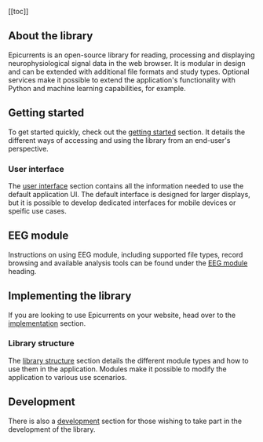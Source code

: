 [[toc]]

## About the library

Epicurrents is an open-source library for reading, processing and displaying neurophysiological signal data in the web browser. It is modular in design and can be extended with additional file formats and study types. Optional services make it possible to extend the application's functionality with Python and machine learning capabilities, for example.

## Getting started

To get started quickly, check out the [getting started](docs/getting-started) section. It details the different ways of accessing and using the library from an end-user's perspective.

### User interface

The [user interface](docs/user-interface) section contains all the information needed to use the default application UI. The default interface is designed for larger displays, but it is possible to develop dedicated interfaces for mobile devices or speific use cases.

## EEG module

Instructions on using EEG module, including supported file types, record browsing and available analysis tools can be found under the [EEG module](docs/eeg-module) heading.

## Implementing the library

If you are looking to use Epicurrents on your website, head over to the [implementation](docs/implementation) section.

### Library structure

The [library structure](docs/library-structure) section details the different module types and how to use them in the application. Modules make it possible to modify the application to various use scenarios.

## Development

There is also a [development](docs/development) section for those wishing to take part in the development of the library.
